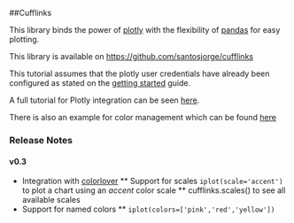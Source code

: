 ##Cufflinks

This library binds the power of [plotly](http://www.plot.ly) with the flexibility of [pandas](http://pandas.pydata.org/) for easy plotting.

This library is available on https://github.com/santosjorge/cufflinks

This tutorial assumes that the plotly user credentials have already been configured as stated on the [getting started](https://plot.ly/python/getting-started/) guide.

A full tutorial for Plotly integration can be seen [here](http://nbviewer.ipython.org/gist/santosjorge/cfaaf43b40db19d6127a).

There is also an example for color management which can be found [here](http://nbviewer.ipython.org/gist/santosjorge/00ca17b121fa2463e18b)


### Release Notes

#### v0.3

* Integration with [colorlover](https://github.com/jackparmer/colorlover/)
** Support for scales `iplot(scale='accent')` to plot a chart using an *accent* color scale
** cufflinks.scales() to see all available scales
* Support for named colors
** `iplot(colors=['pink','red','yellow'])`

